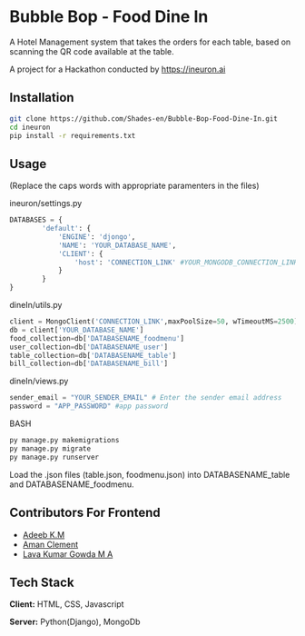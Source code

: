 # Bubble Bop - Food Dine In
A Hotel Management system that takes the orders for each table, based on scanning the QR code available at the table.

A project for a Hackathon conducted by https://ineuron.ai 


## Installation

```bash
git clone https://github.com/Shades-en/Bubble-Bop-Food-Dine-In.git
cd ineuron
pip install -r requirements.txt
```
    
## Usage

(Replace the caps words with appropriate paramenters in the files)

ineuron/settings.py
```python
DATABASES = {
        'default': {
            'ENGINE': 'djongo',
            'NAME': 'YOUR_DATABASE_NAME',
            'CLIENT': {
                'host': 'CONNECTION_LINK' #YOUR_MONGODB_CONNECTION_LINK
            }  
        }
}
```

dineIn/utils.py
```python
client = MongoClient('CONNECTION_LINK',maxPoolSize=50, wTimeoutMS=2500) #atlas connection
db = client['YOUR_DATABASE_NAME']
food_collection=db['DATABASENAME_foodmenu']
user_collection=db['DATABASENAME_user']
table_collection=db['DATABASENAME_table']
bill_collection=db['DATABASENAME_bill']
```

dineIn/views.py
```python
sender_email = "YOUR_SENDER_EMAIL" # Enter the sender email address
password = "APP_PASSWORD" #app password
```

BASH
```bash
py manage.py makemigrations
py manage.py migrate
py manage.py runserver
```

Load the .json files (table.json, foodmenu.json) into DATABASENAME_table and DATABASENAME_foodmenu.

## Contributors For Frontend
* [Adeeb K.M](https://github.com/adeebkm)
* [Aman Clement](https://github.com/Aman-Clement)
* [Lava Kumar Gowda M A](https://github.com/nameisluv)


## Tech Stack

**Client:** HTML, CSS, Javascript

**Server:** Python(Django), MongoDb
